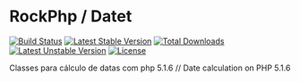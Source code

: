 RockPhp / Datet
===============

[![Build Status](https://travis-ci.org/RockPhp/Datet.svg)](https://travis-ci.org/RockPhp/Datet)
[![Latest Stable Version](https://poser.pugx.org/rock/datet/v/stable.svg)](https://packagist.org/packages/rock/datet) [![Total Downloads](https://poser.pugx.org/rock/datet/downloads.svg)](https://packagist.org/packages/rock/datet) [![Latest Unstable Version](https://poser.pugx.org/rock/datet/v/unstable.svg)](https://packagist.org/packages/rock/datet) [![License](https://poser.pugx.org/rock/datet/license.svg)](https://packagist.org/packages/rock/datet)

Classes para cálculo de datas com php 5.1.6 // Date calculation on PHP 5.1.6